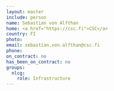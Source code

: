 ```yaml
---
layout: master
include: person
name: Sebastian von Alfthan
home: <a href="https://csc.fi">CSC</a>
country: FI
photo:
email: sebastian.von.alfthan@csc.fi
phone:
on_contract: no
has_been_on_contract: no
groups:
  nlcg:
    role: Infrastructure
---
```

